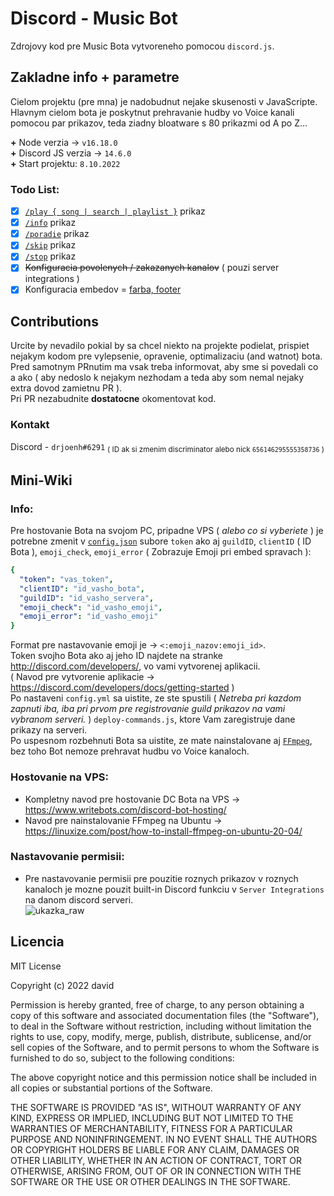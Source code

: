 # Discord - Music Bot

Zdrojovy kod pre Music Bota vytvoreneho pomocou `discord.js`.

## Zakladne info + parametre

Cielom projektu (pre mna) je nadobudnut nejake skusenosti v JavaScripte.</br>
Hlavnym cielom bota je poskytnut prehravanie hudby vo Voice kanali pomocou par prikazov, teda ziadny bloatware s 80 prikazmi od A po Z...

**+** Node verzia -> `v16.18.0`</br>
**+** Discord JS verzia -> `14.6.0`</br>
**+** Start projektu: `8.10.2022`</br>

### Todo List:
 - [x] [`/play { song | search | playlist }`](https://github.com/analnyroztahovac/Music-Bot/blob/main/guild_commands/play.js) prikaz
 - [x] [`/info`](https://github.com/analnyroztahovac/Music-Bot/blob/main/global_commands/info.js) prikaz
 - [x] [`/poradie`](https://github.com/analnyroztahovac/Music-Bot/blob/main/guild_commands/poradie.js) prikaz
 - [x] [`/skip`](https://github.com/analnyroztahovac/Music-Bot/blob/main/guild_commands/skip.js) prikaz
 - [x] [`/stop`](https://github.com/analnyroztahovac/Music-Bot/blob/main/guild_commands/stop.js) prikaz
 - [x] ~~Konfiguracia povolenych / zakazanych kanalov~~ ( pouzi server integrations )
 - [x] Konfiguracia embedov = [farba, footer](https://github.com/analnyroztahovac/Music-Bot/blob/main/config.json)

## Contributions

Urcite by nevadilo pokial by sa chcel niekto na projekte podielat, prispiet nejakym kodom pre vylepsenie, opravenie, optimalizaciu (and watnot) bota. Pred samotnym PRnutim ma vsak treba informovat, aby sme si povedali co a ako ( aby nedoslo k nejakym nezhodam a teda aby som nemal nejaky extra dovod zamietnu PR ).</br>
Pri PR nezabudnite **dostatocne** okomentovat kod.

### Kontakt
Discord - `drjoenh#6291` <sub> ( ID ak si zmenim discriminator alebo nick `656146295555358736` )</sub>

## Mini-Wiki

### Info:
Pre hostovanie Bota na svojom PC, pripadne VPS ( *alebo co si vyberiete* ) je potrebne zmenit v [`config.json`](https://github.com/analnyroztahovac/Music-Bot/blob/main/config.json) subore `token` ako aj `guildID`, `clientID` ( ID Bota ), `emoji_check`, `emoji_error` ( Zobrazuje Emoji pri embed spravach ):

```yaml 
{
  "token": "vas_token",
  "clientID": "id_vasho_bota",
  "guildID": "id_vasho_servera",
  "emoji_check": "id_vasho_emoji",
  "emoji_error": "id_vasho_emoji"
}
```

Format pre nastavovanie emoji je -> `<:emoji_nazov:emoji_id>`.</br>
Token svojho Bota ako aj jeho ID najdete na stranke http://discord.com/developers/, vo vami vytvorenej aplikacii.</br>
( Navod pre vytvorenie aplikacie -> https://discord.com/developers/docs/getting-started ) </br> 
Po nastaveni `config.yml` sa uistite, ze ste spustili ( *Netreba pri kazdom zapnuti iba, iba pri prvom pre registrovanie guild prikazov na vami vybranom serveri.* ) `deploy-commands.js`, ktore Vam zaregistruje dane prikazy na serveri.</br>
Po uspesnom rozbehnuti Bota sa uistite, ze mate nainstalovane aj [`FFmpeg`](https://ffmpeg.org/), bez toho Bot nemoze prehravat hudbu vo Voice kanaloch.


### Hostovanie na VPS:
 - Kompletny navod pre hostovanie DC Bota na VPS -> https://www.writebots.com/discord-bot-hosting/
 - Navod pre nainstalovanie FFmpeg na Ubuntu -> https://linuxize.com/post/how-to-install-ffmpeg-on-ubuntu-20-04/

### Nastavovanie permisii:
- Pre nastavovanie permisii pre pouzitie roznych prikazov v roznych kanaloch je mozne pouzit built-in Discord funkciu v `Server Integrations` na danom discord serveri.</br>
![ukazka_raw](https://user-images.githubusercontent.com/89749147/196278725-a9747a77-a487-4101-bcd6-d63d49399904.png)


## Licencia
MIT License

Copyright (c) 2022 david

Permission is hereby granted, free of charge, to any person obtaining a copy
of this software and associated documentation files (the "Software"), to deal
in the Software without restriction, including without limitation the rights
to use, copy, modify, merge, publish, distribute, sublicense, and/or sell
copies of the Software, and to permit persons to whom the Software is
furnished to do so, subject to the following conditions:

The above copyright notice and this permission notice shall be included in all
copies or substantial portions of the Software.

THE SOFTWARE IS PROVIDED "AS IS", WITHOUT WARRANTY OF ANY KIND, EXPRESS OR
IMPLIED, INCLUDING BUT NOT LIMITED TO THE WARRANTIES OF MERCHANTABILITY,
FITNESS FOR A PARTICULAR PURPOSE AND NONINFRINGEMENT. IN NO EVENT SHALL THE
AUTHORS OR COPYRIGHT HOLDERS BE LIABLE FOR ANY CLAIM, DAMAGES OR OTHER
LIABILITY, WHETHER IN AN ACTION OF CONTRACT, TORT OR OTHERWISE, ARISING FROM,
OUT OF OR IN CONNECTION WITH THE SOFTWARE OR THE USE OR OTHER DEALINGS IN THE
SOFTWARE.
